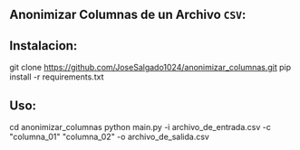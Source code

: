 Anonimizar Columnas de un Archivo `CSV`:
----------------------------------------

## Instalacion:
	
git clone https://github.com/JoseSalgado1024/anonimizar_columnas.git
pip install -r requirements.txt


## Uso: 
cd anonimizar_columnas
python main.py -i archivo_de_entrada.csv -c "columna_01" "columna_02" -o archivo_de_salida.csv
